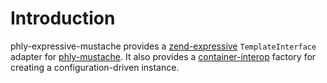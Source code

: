 # Introduction

phly-expressive-mustache provides a [zend-expressive](http://zend-expressive.rtfd.org)
`TemplateInterface` adapter for [phly-mustache](https://github.com/phly/phly-mustache).
It also provides a [container-interop](https://github.com/container-interop/container-interop)
factory for creating a configuration-driven instance.
